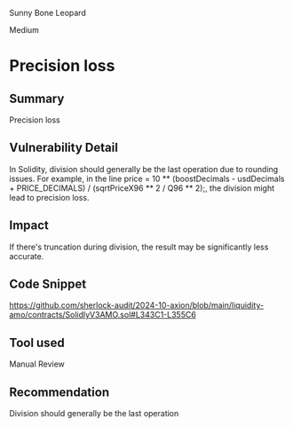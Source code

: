 Sunny Bone Leopard

Medium

# Precision loss

## Summary
Precision loss

## Vulnerability Detail
In Solidity, division should generally be the last operation due to rounding issues. For example, in the line price = 10 ** (boostDecimals - usdDecimals + PRICE_DECIMALS) / (sqrtPriceX96 ** 2 / Q96 ** 2);, the division might lead to precision loss.

## Impact
If there's truncation during division, the result may be significantly less accurate.

## Code Snippet
https://github.com/sherlock-audit/2024-10-axion/blob/main/liquidity-amo/contracts/SolidlyV3AMO.sol#L343C1-L355C6

## Tool used
Manual Review

## Recommendation 
Division should generally be the last operation
